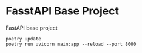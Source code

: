 # FasstAPI Base Project
FastAPI base project

```Shell
poetry update
poetry run uvicorn main:app --reload --port 8000
```
 